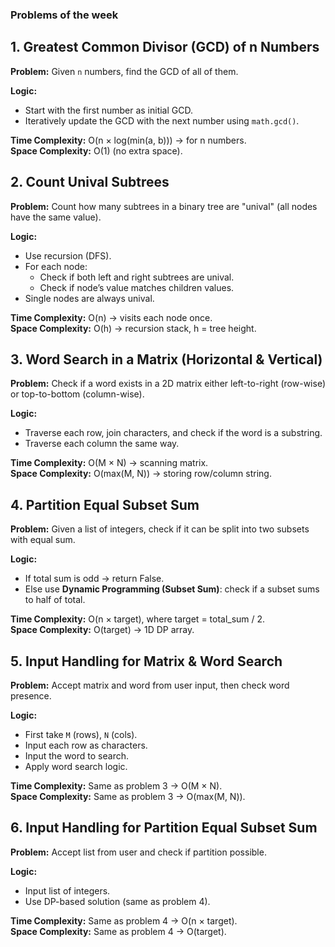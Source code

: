 ### Problems of the week


## 1. Greatest Common Divisor (GCD) of n Numbers
**Problem:**
 Given `n` numbers, find the GCD of all of them.  

**Logic:**  
- Start with the first number as initial GCD.  
- Iteratively update the GCD with the next number using `math.gcd()`.  

**Time Complexity:** O(n × log(min(a, b))) → for n numbers.  
**Space Complexity:** O(1) (no extra space).



## 2. Count Unival Subtrees
**Problem:** 
Count how many subtrees in a binary tree are "unival" (all nodes have the same value).  

**Logic:**  
- Use recursion (DFS).  
- For each node:  
  - Check if both left and right subtrees are unival.  
  - Check if node’s value matches children values.  
- Single nodes are always unival.  

**Time Complexity:** O(n) → visits each node once.  
**Space Complexity:** O(h) → recursion stack, h = tree height.



## 3. Word Search in a Matrix (Horizontal & Vertical)
**Problem:**
 Check if a word exists in a 2D matrix either left-to-right (row-wise) or top-to-bottom (column-wise).  

**Logic:**  
- Traverse each row, join characters, and check if the word is a substring.  
- Traverse each column the same way.  

**Time Complexity:** O(M × N) → scanning matrix.  
**Space Complexity:** O(max(M, N)) → storing row/column string.



## 4. Partition Equal Subset Sum
**Problem:** 
Given a list of integers, check if it can be split into two subsets with equal sum.  

**Logic:**  
- If total sum is odd → return False.  
- Else use **Dynamic Programming (Subset Sum)**: check if a subset sums to half of total.  

**Time Complexity:** O(n × target), where target = total_sum / 2.  
**Space Complexity:** O(target) → 1D DP array. 



## 5. Input Handling for Matrix & Word Search
**Problem:** 
Accept matrix and word from user input, then check word presence.  

**Logic:**  
- First take `M` (rows), `N` (cols).  
- Input each row as characters.  
- Input the word to search.  
- Apply word search logic.  

**Time Complexity:** Same as problem 3 → O(M × N).  
**Space Complexity:** Same as problem 3 → O(max(M, N)).



## 6. Input Handling for Partition Equal Subset Sum
**Problem:** Accept list from user and check if partition possible.  

**Logic:**  
- Input list of integers.  
- Use DP-based solution (same as problem 4).  

**Time Complexity:** Same as problem 4 → O(n × target).  
**Space Complexity:** Same as problem 4 → O(target). 

